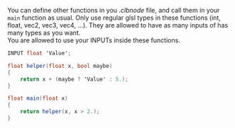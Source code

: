 
You can define other functions in you *.clbnode* file, and call them in your `main` function as usual. Only use regular glsl types in these functions (int, float, vec2, vec3, vec4, ...). They are allowed to have as many inputs of has many types as you want.<br/>
You are allowed to use your INPUTs inside these functions.

```glsl
INPUT float 'Value';

float helper(float x, bool maybe)
{
    return x + (maybe ? 'Value' : 5.);
}

float main(float x)
{
    return helper(x, x > 2.);
}
```